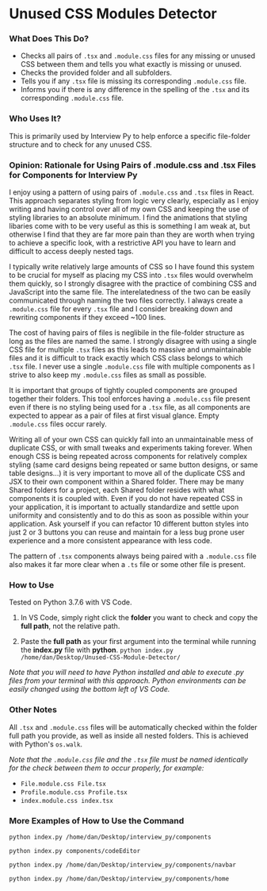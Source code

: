 # Unused CSS Modules Detector


### What Does This Do?

- Checks all pairs of `.tsx` and `.module.css` files for any missing or unused CSS between them and tells you what exactly is missing or unused.
- Checks the provided folder and all subfolders.
- Tells you if any `.tsx` file is missing its corresponding `.module.css` file.
- Informs you if there is any difference in the spelling of the `.tsx` and its corresponding `.module.css` file.

### Who Uses It?

This is primarily used by Interview Py to help enforce a specific file-folder structure and to check for any unused CSS.


### Opinion: Rationale for Using Pairs of .module.css and .tsx Files for Components for Interview Py

I enjoy using a pattern of using pairs of `.module.css` and `.tsx` files in React. This approach separates styling from logic very clearly, especially as I enjoy writing and having control over all of my own CSS and keeping the use of styling libraries to an absolute minimum. I find the animations that styling libaries come with to be very useful as this is something I am weak at, but otherwise I find that they are far more pain than they are worth when trying to achieve a specific look, with a restrictive API you have to learn and difficult to access deeply nested tags.

I typically write relatively large amounts of CSS so I have found this system to be crucial for myself as placing my CSS into `.tsx` files would overwhelm them quickly, so I strongly disagree with the practice of combining CSS and JavaScript into the same file. The interelatedness of the two can be easily communicated through naming the two files correctly. I always create a `.module.css` file for every `.tsx` file and I consider breaking down and rewriting components if they exceed ~100 lines.

The cost of having pairs of files is neglibile in the file-folder structure as long as the files are named the same. I strongly disagree with using a single CSS file for multiple `.tsx` files as this leads to massive and unmaintainable files and it is difficult to track exactly which CSS class belongs to which `.tsx` file. I never use a single `.module.css` file with multiple components as I strive to also keep my `.module.css` files as small as possible.

It is important that groups of tightly coupled components are grouped together their folders. This tool enforces having a `.module.css` file present even if there is no styling being used for a `.tsx` file, as all components are expected to appear as a pair of files at first visual glance. Empty `.module.css` files occur rarely.

Writing all of your own CSS can quickly fall into an unmaintainable mess of duplicate CSS, or with small tweaks and experiments taking forever. When enough CSS is being repeated across components for relatively complex styling (same card designs being repeated or same button designs, or same table designs...) it is very important to move all of the duplicate CSS and JSX to their own component within a Shared folder. There may be many Shared folders for a project, each Shared folder resides with what components it is coupled with. Even if you do not have repeated CSS in your application, it is important to actually standardize and settle upon uniformity and consistently and to do this as soon as possible within your application. Ask yourself if you can refactor 10 different button styles into just 2 or 3 buttons you can reuse and maintain for a less bug prone user experience and a more consistent appearance with less code.

The pattern of `.tsx` components always being paired with a `.module.css` file also makes it far more clear when a `.ts` file or some other file is present.


### How to Use

Tested on Python 3.7.6 with VS Code.

1. In VS Code, simply right click the **folder** you want to check and copy the **full path**, not the relative path.

2. Paste the **full path** as your first argument into the terminal while running the **index.py** file with **python**.
`python index.py /home/dan/Desktop/Unused-CSS-Module-Detector/`

*Note that you will need to have Python installed and able to execute .py files from your terminal with this approach. Python environments can be easily changed using the bottom left of VS Code.*

### Other Notes

All `.tsx` and `.module.css` files will be automatically checked within the folder full path you provide, as well as inside all nested folders. This is achieved with Python's `os.walk`.

*Note that the `.module.css` file and the `.tsx` file must be named identically for the check between them to occur properly, for example:*
- `File.module.css File.tsx`
- `Profile.module.css Profile.tsx`
- `index.module.css index.tsx`


### More Examples of How to Use the Command

`python index.py /home/dan/Desktop/interview_py/components`

`python index.py components/codeEditor`

`python index.py /home/dan/Desktop/interview_py/components/navbar`

`python index.py /home/dan/Desktop/interview_py/components/home`
